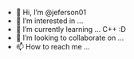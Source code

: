 - 👋 Hi, I’m @jeferson01
- 👀 I’m interested in ... 
- 🌱 I’m currently learning ... C++ :D
- 💞️ I’m looking to collaborate on ...
- 📫 How to reach me ...

<!---
jeferson01/jeferson01 is a ✨ special ✨ repository because its `README.md` (this file) appears on your GitHub profile.
You can click the Preview link to take a look at your changes.
--->
